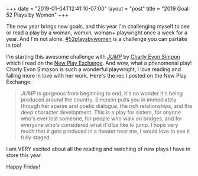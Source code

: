 +++
date = "2019-01-04T12:41:10-07:00"
layout = "post"
title = "2019 Goal: 52 Plays by Women"
+++

The new year brings new goals, and this year I'm challenging myself to see or read a play by a woman, womxn, woman+ playwright once a week for a year. And I'm not alone, [#52playsbywomen](https://twitter.com/52playsbywomen) is a challenge you can partake in too!

I'm starting this awesome challenge with [*JUMP*](https://newplayexchange.org/plays/108332/jump) by [Charly Evon Simpon](https://newplayexchange.org/users/975/charly-evon-simpson) which I read on the [New Play Exchange](https://newplayexchange.org/dashboard). And wow, what a phenomenal play! Charly Evon Simpson is such a wonderful playwright, I love reading and falling more in love with her work. Here's the rec I posted on the New Play Exchange:

>*JUMP* is gorgeous from beginning to end, it's no wonder it's being produced around the country. Simpson pulls you in immediately through her sparse and poetic dialogue, the rich relationships, and the deep character development. This is a play for sisters, for anyone who's ever lost someone, for people who walk on bridges, and for everyone who's considered what it'd be like to jump. I hope very much that it gets produced in a theater near me, I would love to see it fully staged.

I am VERY excited about all the reading and watching of new plays I have in store this year.

Happy Friday!
